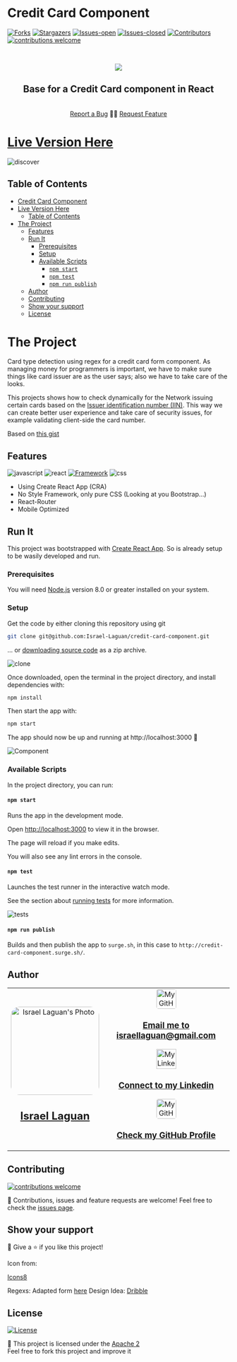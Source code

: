 # Credit Card Component

<!-- PROJECT SHIELDS -->
[![Forks][forks-shield]][forks-url]
[![Stargazers][stars-shield]][stars-url]
[![Issues-open][issues-open-shield]][issues-url]
[![Issues-closed][issues-closed-shield]][issues-url]
[![Contributors][contributors-shield]][contributors-url]
[![contributions welcome][contributions-welcome]][issues-url]

<!-- PROJECT LOGO -->
<br/>
<p align="center">
  <a href="https://github.com/Israel-Laguan/credit-card-component/">
    <img src="https://img.icons8.com/fluent/48/000000/bank-cards.png"/>
  </a>

  <h2 align="center">
	Base for a Credit Card component in React
  </h2>
  <p align="center">
    <br/>
    <a href="https://github.com/Israel-Laguan/credit-card-component/issues">Report a Bug</a>
    🙋‍♂️
    <a href="https://github.com/Israel-Laguan/credit-card-component/issues">Request Feature</a>
  </p>
</p>

# [Live Version Here](http://credit-card-component.surge.sh/)

![discover](docs/credit-card-component.png)

## Table of Contents

- [Credit Card Component](#credit-card-component)
- [Live Version Here](#live-version-here)
  - [Table of Contents](#table-of-contents)
- [The Project](#the-project)
  - [Features](#features)
  - [Run It](#run-it)
    - [Prerequisites](#prerequisites)
    - [Setup](#setup)
    - [Available Scripts](#available-scripts)
      - [`npm start`](#npm-start)
      - [`npm test`](#npm-test)
      - [`npm run publish`](#npm-run-publish)
  - [Author](#author)
  - [Contributing](#contributing)
  - [Show your support](#show-your-support)
  - [License](#license)

# The Project

Card type detection using regex for a credit card form component. As managing money for programmers is important, we have to make sure things like card issuer are as the user says; also we have to take care of the looks.

This projects shows how to check dynamically for the Network issuing certain cards based on the [Issuer identification number (IIN)](https://en.wikipedia.org/wiki/Payment_card_number). This way we can create better user experience and take care of security issues, for example validating client-side the card number.

Based on [this gist](https://gist.github.com/andreamiranda019/8f768ce78ae6a1095d7c42218c168c34)

## Features

![javascript][]
![react][]
[![Framework][badge-framework]][framework-url]
![css][]

- Using Create React App (CRA)
- No Style Framework, only pure CSS (Looking at you Bootstrap...)
- React-Router
- Mobile Optimized

## Run It

This project was bootstrapped with [Create React App](https://github.com/facebook/create-react-app). So is already setup to be wasily developed and run.

### Prerequisites

You will need [Node.js](https://nodejs.org) version 8.0 or greater installed on your system.

### Setup

Get the code by either cloning this repository using git

```bash
git clone git@github.com:Israel-Laguan/credit-card-component.git
```

... or [downloading source code](git@github.com:Israel-Laguan/credit-card-component.git/archive/master.zip) as a zip archive.

![clone](docs/credit-card-clone.gif)

Once downloaded, open the terminal in the project directory, and install dependencies with:

```bash
npm install
```

Then start the app with:

```bash
npm start
```

The app should now be up and running at http://localhost:3000 🚀

![Component](docs/credit-card.gif)

### Available Scripts

In the project directory, you can run:

#### `npm start`

Runs the app in the development mode.

Open [http://localhost:3000](http://localhost:3000) to view it in the browser.

The page will reload if you make edits.

You will also see any lint errors in the console.

#### `npm test`

Launches the test runner in the interactive watch mode.

See the section about [running tests](https://facebook.github.io/create-react-app/docs/running-tests) for more information.

![tests](docs/tests.gif)

#### `npm run publish`

Builds and then publish the app to `surge.sh`, in this case to `http://credit-card-component.surge.sh/`.

## Author

<table style="width:100%">
  <tr>
    <td>
        <div align="center">
            <a href="./docs/img/photo.png" target="_blank" rel="author">
                <img src="https://avatars2.githubusercontent.com/u/36519478?s=460&v=4" style="border-radius: 10%; min-width: 100px;" alt="Israel Laguan's Photo" width="200px">
            </a>
            <h2>
                <a href="https://israel-laguan.github.io/" target="_blank" rel="author">
                    Israel Laguan
                </a>
            </h2>
        </div>
    </td>
    <td>
        <div align="center">
            <a href="mailto:israellaguan@gmail.com" target="_blank" rel="author">
                <img src="https://img.icons8.com/color/48/000000/message-squared.png" style="border-radius: 10%" alt="My GitHub" height="45px">
                <h3>
                    Email me to 
                    <a href="mailto:israellaguan@gmail.com">
                        israellaguan@gmail.com
                    </a>
                </h3>
            </a>
            <a href="https://www.linkedin.com/in/israellaguan/" target="_blank" rel="author">
                <img src="https://img.icons8.com/color/48/000000/linkedin.png" alt="My Linkedin" height="45px">
                <h3>
                    Connect to my Linkedin
                </h3>
            </a>
            <a href="https://github.com/Israel-Laguan" target="_blank" rel="author">
                <img src="https://img.icons8.com/color/48/000000/github--v1.png" 
			style="border-radius: 10%" alt="My GitHub" height="45px"
		>
                <h3>
                    Check my GitHub Profile
                </h3>
            </a>
        </div>
    </td>
  </tr>
</table> 

## Contributing

[![contributions welcome][contributions-welcome]][issues-url]

🤝 Contributions, issues and feature requests are welcome!
Feel free to check the [issues page][issues-url].

## Show your support

🤗 Give a ⭐️ if you like this project!

Icon from:

<a target="_blank" href="https://icons8.com">Icons8</a>

Regexs: Adapted form [here](https://www.w3resource.com/javascript/form/credit-card-validation.php)
Design Idea: [Dribble](https://dribbble.com/shots/11991452-Daily-UI-Challenge-002-Credit-Card-Checkout-Neumorphism)

## License

[![License][badge-apache]][apache-license]

📝 This project is licensed under the [Apache 2](LICENSE)\
Feel free to fork this project and improve it

<!-- MARKDOWN LINKS & IMAGES -->
[contributors-shield]: https://img.shields.io/github/contributors/Israel-Laguan/credit-card-component?style=for-the-badge
[contributors-url]: https://github.com/Israel-Laguan/credit-card-component/graphs/contributors
[forks-shield]: https://img.shields.io/github/forks/Israel-Laguan/credit-card-component?style=for-the-badge
[forks-url]: https://github.com/Israel-Laguan/credit-card-component/network/members
[stars-shield]: https://img.shields.io/github/stars/Israel-Laguan/credit-card-component?style=for-the-badge
[stars-url]: https://github.com/Israel-Laguan/credit-card-component/stargazers
[issues-open-shield]: https://img.shields.io/github/issues/Israel-Laguan/credit-card-component?style=for-the-badge
[issues-url]: https://github.com/Israel-Laguan/credit-card-component/issues
[issues-closed-shield]: https://img.shields.io/github/issues-closed/Israel-Laguan/credit-card-component?style=for-the-badge
[badge-framework]: https://img.shields.io/badge/store-Redux-000?style=for-the-badge&logo=redux
[framework-url]: https://redux.js.org/
[contributions-welcome]: https://img.shields.io/badge/contributions-welcome-brightgreen.svg?style=for-the-badge
[badge-apache]: https://img.shields.io/badge/License-Apache%202.0-blue.svg?style=for-the-badge
[apache-license]: https://opensource.org/licenses/Apache-2.0
[react]: https://img.shields.io/badge/React-16+-61DAFB?style=for-the-badge&logo=react
[javascript]: https://img.shields.io/badge/JAVASCRIPT-ES6%2B-F7DF1E?style=for-the-badge&logo=javascript
[css]: https://img.shields.io/badge/style-CSS-1572B6?style=for-the-badge&logo=css3
